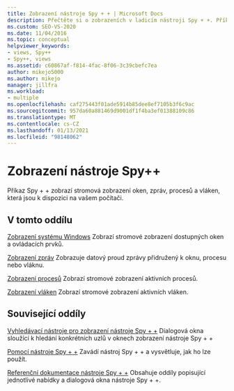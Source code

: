```yaml
---
title: Zobrazení nástroje Spy + + | Microsoft Docs
description: Přečtěte si o zobrazeních v ladicím nástroji Spy + +. Příkaz Spy + + zobrazí stromová zobrazení oken, zpráv, procesů a vláken, která jsou k dispozici ve vašem počítači.
ms.custom: SEO-VS-2020
ms.date: 11/04/2016
ms.topic: conceptual
helpviewer_keywords:
- views, Spy++
- Spy++, views
ms.assetid: c60867af-f814-4fac-8f06-3c39cbefc7ea
author: mikejo5000
ms.author: mikejo
manager: jillfra
ms.workload:
- multiple
ms.openlocfilehash: caf275443f01ade5914b85dee8ef7105b3f6c9ac
ms.sourcegitcommit: 957da60a881469d9001df1f4ba3ef01388109c86
ms.translationtype: MT
ms.contentlocale: cs-CZ
ms.lasthandoff: 01/13/2021
ms.locfileid: "98148062"
---
```

# <a name="spy-views"></a>Zobrazení nástroje Spy++
Příkaz Spy + + zobrazí stromová zobrazení oken, zpráv, procesů a vláken, která jsou k dispozici na vašem počítači.

## <a name="in-this-section"></a>V tomto oddílu
 [Zobrazení systému Windows](../debugger/windows-view.md) Zobrazí stromové zobrazení dostupných oken a ovládacích prvků.

 [Zobrazení zpráv](../debugger/messages-view.md) Zobrazuje datový proud zprávy přidružený k oknu, procesu nebo vláknu.

 [Zobrazení procesů](../debugger/processes-view.md) Zobrazí stromové zobrazení aktivních procesů.

 [Zobrazení vláken](../debugger/threads-view.md) Zobrazí stromové zobrazení aktivních vláken.

## <a name="related-sections"></a>Související oddíly
 [Vyhledávací nástroje pro zobrazení nástroje Spy + +](../debugger/search-tools-for-spy-increment-views.md) Dialogová okna sloužící k hledání konkrétních uzlů v oknech zobrazení nástroje Spy + +

 [Pomocí nástroje Spy + +](../debugger/using-spy-increment.md) Zavádí nástroj Spy + + a vysvětluje, jak ho lze použít.

 [Referenční dokumentace nástroje Spy + +](../debugger/spy-increment-reference.md) Obsahuje oddíly popisující jednotlivé nabídky a dialogová okna nástroje Spy + +.